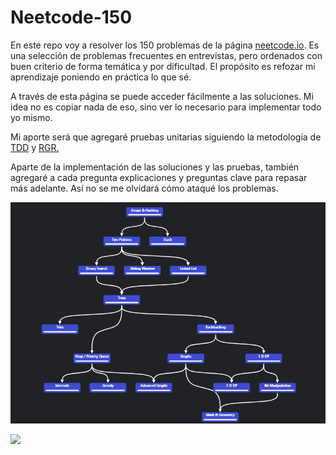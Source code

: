 # Neetcode-150

En este repo voy a resolver los 150 problemas de la página [neetcode.io](https://neetcode.io/). Es una selección de problemas frecuentes en entrevistas, pero ordenados con buen criterio de forma temática y por dificultad. El propósito es refozar mi aprendizaje poniendo en práctica lo que sé.

A través de esta página se puede acceder fácilmente a las soluciones. Mi idea no es copiar nada de eso, sino ver lo necesario para implementar todo yo mismo. 

Mi aporte será que agregaré pruebas unitarias siguiendo la metodología de [TDD](https://en.wikipedia.org/wiki/Test-driven_development#:~:text=Test%2Ddriven%20development%20(TDD),software%20against%20all%20test%20cases) y [RGR.](https://www.codecademy.com/article/tdd-red-green-refactor?periods=year&plan_id=proGoldAnnualV2&utm_source=pepperjam&utm_medium=affiliate&utm_term=96525&clickId=4376162537&pj_creativeid=8-12462&pj_publisherid=96525)

Aparte de la implementación de las soluciones y las pruebas, también agregaré a cada pregunta explicaciones y preguntas clave para repasar más adelante. Así no se me olvidará cómo ataqué los problemas.

![](sources/2023-05-08-12-24-42.png)

![](/sources/neetcode-roadmap.svg)